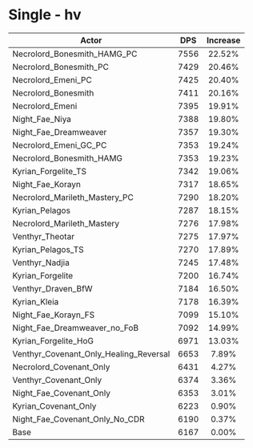# Single - hv
| Actor | DPS | Increase |
|---|:---:|:---:|
|Necrolord_Bonesmith_HAMG_PC|7556|22.52%|
|Necrolord_Bonesmith_PC|7429|20.46%|
|Necrolord_Emeni_PC|7425|20.40%|
|Necrolord_Bonesmith|7411|20.16%|
|Necrolord_Emeni|7395|19.91%|
|Night_Fae_Niya|7388|19.80%|
|Night_Fae_Dreamweaver|7357|19.30%|
|Necrolord_Emeni_GC_PC|7353|19.24%|
|Necrolord_Bonesmith_HAMG|7353|19.23%|
|Kyrian_Forgelite_TS|7342|19.06%|
|Night_Fae_Korayn|7317|18.65%|
|Necrolord_Marileth_Mastery_PC|7290|18.20%|
|Kyrian_Pelagos|7287|18.15%|
|Necrolord_Marileth_Mastery|7276|17.98%|
|Venthyr_Theotar|7275|17.97%|
|Kyrian_Pelagos_TS|7270|17.89%|
|Venthyr_Nadjia|7245|17.48%|
|Kyrian_Forgelite|7200|16.74%|
|Venthyr_Draven_BfW|7184|16.50%|
|Kyrian_Kleia|7178|16.39%|
|Night_Fae_Korayn_FS|7099|15.10%|
|Night_Fae_Dreamweaver_no_FoB|7092|14.99%|
|Kyrian_Forgelite_HoG|6971|13.03%|
|Venthyr_Covenant_Only_Healing_Reversal|6653|7.89%|
|Necrolord_Covenant_Only|6431|4.27%|
|Venthyr_Covenant_Only|6374|3.36%|
|Night_Fae_Covenant_Only|6353|3.01%|
|Kyrian_Covenant_Only|6223|0.90%|
|Night_Fae_Covenant_Only_No_CDR|6190|0.37%|
|Base|6167|0.00%|

